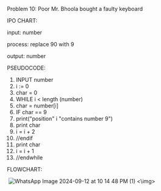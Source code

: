 Problem 10: Poor Mr. Bhoola bought a faulty keyboard

IPO CHART:

input: number

process: replace 90 with 9

output: number

PSEUDOCODE:
1. INPUT number
2. i := 0
3. char = 0
4. WHILE i < length (number)
5.  char = number[i]
6.  IF char == 9
7.    print("position" i "contains number 9")
8.    print char
9.    i = i + 2
10.  //endif  
11.  print char
12.  i = i + 1
13. //endwhile

FLOWCHART:

<img> ![WhatsApp Image 2024-09-12 at 10 14 48 PM (1)](https://github.com/user-attachments/assets/90ff4d57-722a-4f8c-bc6e-49fa6758395a) <\img>
